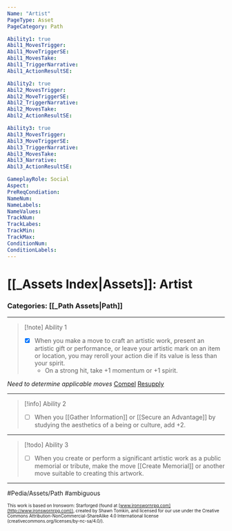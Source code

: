 ```yaml
---
Name: "Artist"
PageType: Asset
PageCategory: Path

Ability1: true
Abil1_MovesTrigger:
Abil1_MoveTriggerSE:
Abil1_MovesTake:
Abil1_TriggerNarrative:
Abil1_ActionResultSE:

Ability2: true
Abil2_MovesTrigger:
Abil2_MoveTriggerSE:
Abil2_TriggerNarrative:
Abil2_MovesTake:
Abil2_ActionResultSE:

Ability3: true
Abil3_MovesTrigger:
Abil3_MoveTriggerSE:
Abil3_TriggerNarrative:
Abil3_MovesTake:
Abil3_Narrative:
Abil3_ActionResultSE:

GameplayRole: Social
Aspect:
PreReqCondiation: 
NameNum:
NameLabels:
NameValues:
TrackNum:
TrackLabes:
TrackMin:
TrackMax:
ConditionNum:
ConditionLabels:
---
```

# [[_Assets Index|Assets]]: Artist
### Categories: [[_Path Assets|Path]]
___
> [!note] Ability 1
> - [x] When you make a move to craft an artistic work, present an artistic gift or performance, or leave your artistic mark on an item or location, you may reroll your action die if its value is less than your spirit.
> 	- On a strong hit, take +1 momentum or +1 spirit.

*Need to determine applicable moves*
[Compel](z_Obsi-Forge-Apedia/Moves/Adventure/Compel.md)
[Resupply](z_Obsi-Forge-Apedia/Moves/Recover/Resupply.md) 
___
> [!info] Ability 2
> - [ ] When you [[Gather Information]] or [[Secure an Advantage]] by studying the aesthetics of a being or culture, add +2.
___
> [!todo] Ability 3
> - [ ] When you create or perform a significant artistic work as a public memorial or tribute, make the move [[Create Memorial]] or another move suitable to creating this artwork.
___

#Pedia/Assets/Path 
#ambiguous 

<font size=-2>This work is based on Ironsworn: Starforged (found at [www.ironswornrpg.com](http://www.ironswornrpg.com)), created by Shawn Tomkin, and licensed for our use under the Creative Commons Attribution-NonCommercial-ShareAlike 4.0 International license  (creativecommons.org/licenses/by-nc-sa/4.0/).</font>